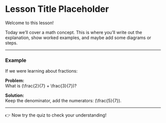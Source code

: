 # Lesson Title Placeholder

Welcome to this lesson!  

Today we’ll cover a math concept. This is where you’ll write out the explanation, show worked examples, and maybe add some diagrams or steps.

---

### Example
If we were learning about fractions:

**Problem:**  
What is \(\frac{2}{7} + \frac{3}{7}\)?

**Solution:**  
Keep the denominator, add the numerators: \(\frac{5}{7}\).

---

👉 Now try the quiz to check your understanding!
